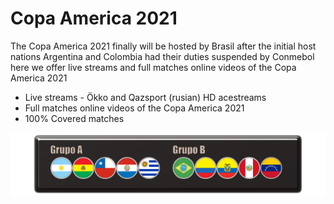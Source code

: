 # Copa America 2021

The Copa America 2021 finally will be hosted by Brasil after the initial host nations Argentina and Colombia had their duties suspended by Conmebol here we offer live streams and full matches online videos of the Copa America 2021

 - Live streams - Ökko and Qazsport (rusian) HD acestreams
 - Full matches online videos of the Copa America 2021
 - 100% Covered matches

 ![](rect2636.png)
